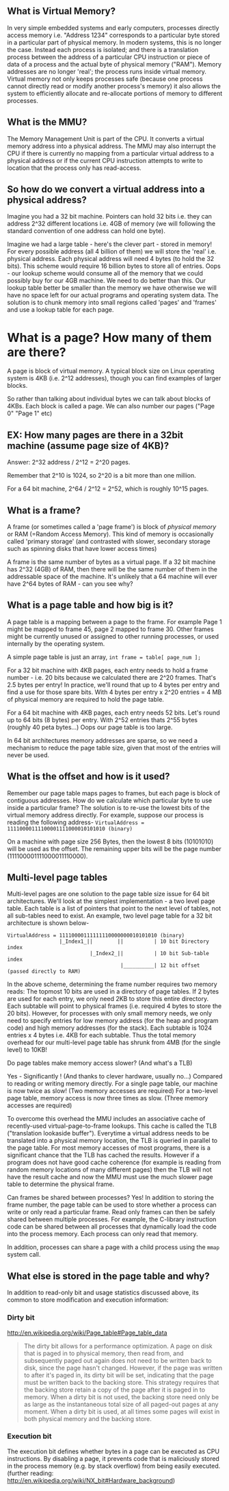 ## What is Virtual Memory?

In very simple embedded systems and early computers, processes directly access memory i.e. "Address 1234" corresponds to a particular byte stored in a particular part of physical memory.
In modern systems, this is no longer the case. Instead each process is isolated; and there is a translation process between the address of a particular CPU instruction or piece of data of a process and the actual byte of physical memory ("RAM"). Memory addresses are no longer 'real'; the process runs inside virtual memory. Virtual memory not only keeps processes safe (because one process cannot directly read or modify another process's memory) it also allows the system to efficiently allocate and re-allocate portions of memory to different processes.

## What is the MMU?
The Memory Management Unit is part of the CPU. It converts a virtual memory address into a physical address. The MMU may also interrupt the CPU if there is currently no mapping from a particular virtual address to a physical address or if the current CPU instruction attempts to write to location that the process only has read-access.

## So how do we convert a virtual address into a physical address?
Imagine you had a 32 bit machine. Pointers can hold 32 bits i.e. they can address 2^32 different locations i.e. 4GB of memory (we will following the standard convention of one address can hold one byte).

Imagine we had a large table - here's the clever part - stored in memory! For every possible address (all 4 billion of them) we will store the 'real' i.e. physical address. Each physical address will need 4 bytes (to hold the 32 bits).
This scheme would require 16 billion bytes to store all of entries. Oops - our lookup scheme would consume all of the memory that we could possibly buy for our 4GB machine.
We need to do better than this. Our lookup table better be smaller than the memory we have otherwise we will have no space left for our actual programs and operating system data.
The solution is to chunk memory into small regions called 'pages' and 'frames' and use a lookup table for each page.
# What is a page? How many of them are there?

A page is block of virtual memory. A typical block size on Linux operating system is 4KB (i.e. 2^12 addresses), though you can find examples of larger blocks.

So rather than talking about individual bytes we can talk about blocks of 4KBs. Each block is called a page. We can also number our pages ("Page 0" "Page 1" etc)

## EX: How many pages are there in a 32bit machine (assume page size of 4KB)?
Answer: 2^32 address / 2^12 = 2^20 pages.

Remember that 2^10 is 1024, so 2^20 is a bit more than one million.

For a 64 bit machine, 2^64 / 2^12 = 2^52, which is roughly 10^15 pages.
## What is a frame?
A frame (or sometimes called a 'page frame') is block of _physical memory_ or RAM (=Random Access Memory). This kind of memory is occasionally called 'primary storage' (and contrasted with slower, secondary storage such as spinning disks that have lower access times)

A frame is the same number of bytes as a virtual page. If a 32 bit machine has 2^32 (4GB) of RAM, then there will be the same number of them in the addressable space of the machine. It's unlikely that a 64 machine will ever have 2^64 bytes of RAM - can you see why?

## What is a page table and how big is it?
A page table is a mapping between a page to the frame.
For example Page 1 might be mapped to frame 45, page 2 mapped to frame 30. Other frames might be currently unused or assigned to other running processes, or used internally by the operating system.

A simple page table is just an array, `int frame = table[ page_num ];`

For a 32 bit machine with 4KB pages, each entry needs to hold a frame number - i.e. 20 bits because we calculated there are 2^20 frames. That's 2.5 bytes per entry! In practice, we'll round that up to 4 bytes per entry and find a use for those spare bits. With 4 bytes per entry x 2^20 entries = 4 MB of physical memory are required to hold the page table.

For a 64 bit machine with 4KB pages, each entry needs 52 bits. Let's round up to 64 bits (8 bytes) per entry. With 2^52 entries thats 2^55 bytes (roughly 40 peta bytes...) Oops our page table is too large.

In 64 bit architectures memory addresses are sparse, so we need a mechanism to reduce the page table size, given that most of the entries will never be used.

## What is the offset and how is it used?
Remember our page table maps pages to frames, but each page is block of contiguous addresses. How do we calculate which particular byte to use inside a particular frame? The solution is to re-use the lowest bits of the virtual memory address directly. For example, suppose our process is reading the following address-
```VirtualAddress = 11110000111100001111000010101010 (binary)```

On a machine with page size 256 Bytes, then the lowest 8 bits (10101010) will be used as the offset.
The remaining upper bits will be the page number (111100001111000011110000).


## Multi-level page tables
Multi-level pages are one solution to the page table size issue for 64 bit architectures. We'll look at the simplest implementation - a two level page table. Each table is a list of pointers that point to the next level of tables, not all sub-tables need to exist. An example, two level page table for a 32 bit architecture is shown below-

```
VirtualAddress = 11110000111111110000000010101010 (binary)
                 |_Index1_||        ||          | 10 bit Directory index
                           |_Index2_||          | 10 bit Sub-table index
                                     |__________| 12 bit offset (passed directly to RAM)
```
In the above scheme, determining the frame number requires two memory reads: The topmost 10 bits are used in a directory of page tables. If 2 bytes are used for each entry, we only need 2KB to store this entire directory. Each subtable will point to physical frames (i.e. required 4 bytes to store the 20 bits). However, for processes with only small memory needs, we only need to specify entries for low memory address (for the heap and program code) and high memory addresses (for the stack). Each subtable is 1024 entries x 4 bytes i.e. 4KB for each subtable. Thus the total memory overhead for our multi-level page table has shrunk from 4MB (for the single level) to 10KB!

Do page tables make memory access slower? (And what's a TLB)

Yes - Significantly ! (And thanks to clever hardware, usually no...)
Compared to reading or writing memory directly.
For a single page table, our machine is now twice as slow! (Two memory accesses are required)
For a two-level page table, memory access is now three times as slow. (Three memory accesses are required)

To overcome this overhead the MMU includes an associative cache of recently-used  virtual-page-to-frame lookups. This cache is called the TLB ("translation lookaside buffer"). Everytime a virtual address needs to be translated into a physical memory location, the TLB is queried in parallel to the page table. For most memory accesses of most programs, there is a significant chance that the TLB has cached the results. However if a program does not have good cache coherence (for example is reading from random memory locations of many different pages) then the TLB will not have the result cache and now the MMU must use the much slower page table to determine the physical frame.

Can frames be shared between processes?
Yes! In addition to storing the frame number, the page table can be used to store whether a process can write or only read a particular frame. Read only frames can then be safely shared between multiple processes. For example, the C-library instruction code can be shared between all processes that dynamically load the code into the process memory. Each process can only read that memory.

In addition, processes can share a page with a child process using the `mmap` system call.

## What else is stored in the page table and why?
In addition to read-only bit and usage statistics discussed above, its common to store modification and execution information:
### Dirty bit
http://en.wikipedia.org/wiki/Page_table#Page_table_data
> The dirty bit allows for a performance optimization. A page on disk that is paged in to physical memory, then read from, and subsequently paged out again does not need to be written back to disk, since the page hasn't changed. However, if the page was written to after it's paged in, its dirty bit will be set, indicating that the page must be written back to the backing store. This strategy requires that the backing store retain a copy of the page after it is paged in to memory. When a dirty bit is not used, the backing store need only be as large as the instantaneous total size of all paged-out pages at any moment. When a dirty bit is used, at all times some pages will exist in both physical memory and the backing store.

### Execution bit
The execution bit defines whether bytes in a page can be executed as CPU instructions. By disabling a page, it prevents code that is maliciously stored in the process memory (e.g. by stack overflow) from being easily executed. (further reading: http://en.wikipedia.org/wiki/NX_bit#Hardware_background)
```


